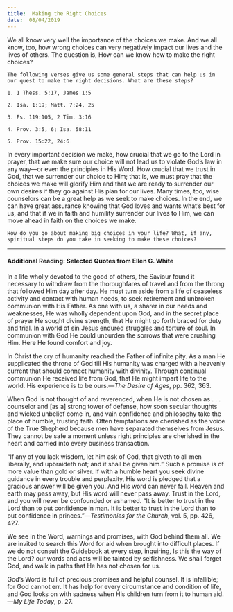 ```yaml
---
title:  Making the Right Choices
date:  08/04/2019
---
```


We all know very well the importance of the choices we make. And we all know, too, how wrong choices can very negatively impact our lives and the lives of others. The question is, How can we know how to make the right choices?

`The following verses give us some general steps that can help us in our quest to make the right decisions. What are these steps?`

`1. 1 Thess. 5:17, James 1:5`

`2. Isa. 1:19; Matt. 7:24, 25`

`3. Ps. 119:105, 2 Tim. 3:16`

`4. Prov. 3:5, 6; Isa. 58:11`

`5. Prov. 15:22, 24:6`

In every important decision we make, how crucial that we go to the Lord in prayer, that we make sure our choice will not lead us to violate God’s law in any way—or even the principles in His Word. How crucial that we trust in God, that we surrender our choice to Him; that is, we must pray that the choices we make will glorify Him and that we are ready to surrender our own desires if they go against His plan for our lives. Many times, too, wise counselors can be a great help as we seek to make choices. In the end, we can have great assurance knowing that God loves and wants what’s best for us, and that if we in faith and humility surrender our lives to Him, we can move ahead in faith on the choices we make.

`How do you go about making big choices in your life? What, if any, spiritual steps do you take in seeking to make these choices?`

---

#### Additional Reading: Selected Quotes from Ellen G. White

In a life wholly devoted to the good of others, the Saviour found it necessary to withdraw from the thoroughfares of travel and from the throng that followed Him day after day. He must turn aside from a life of ceaseless activity and contact with human needs, to seek retirement and unbroken communion with His Father. As one with us, a sharer in our needs and weaknesses, He was wholly dependent upon God, and in the secret place of prayer He sought divine strength, that He might go forth braced for duty and trial. In a world of sin Jesus endured struggles and torture of soul. In communion with God He could unburden the sorrows that were crushing Him. Here He found comfort and joy.

In Christ the cry of humanity reached the Father of infinite pity. As a man He supplicated the throne of God till His humanity was charged with a heavenly current that should connect humanity with divinity. Through continual communion He received life from God, that He might impart life to the world. His experience is to be ours.—_The Desire of Ages_, pp. 362, 363.

When God is not thought of and reverenced, when He is not chosen as . . . counselor and [as a] strong tower of defense, how soon secular thoughts and wicked unbelief come in, and vain confidence and philosophy take the place of humble, trusting faith. Often temptations are cherished as the voice of the True Shepherd because men have separated themselves from Jesus. They cannot be safe a moment unless right principles are cherished in the heart and carried into every business transaction. 

“If any of you lack wisdom, let him ask of God, that giveth to all men liberally, and upbraideth not; and it shall be given him.” Such a promise is of more value than gold or silver. If with a humble heart you seek divine guidance in every trouble and perplexity, His word is pledged that a gracious answer will be given you. And His word can never fail. Heaven and earth may pass away, but His word will never pass away. Trust in the Lord, and you will never be confounded or ashamed. “It is better to trust in the Lord than to put confidence in man. It is better to trust in the Lord than to put confidence in princes.”—_Testimonies for the Church_, vol. 5, pp. 426, 427.

We see in the Word, warnings and promises, with God behind them all. We are invited to search this Word for aid when brought into difficult places. If we do not consult the Guidebook at every step, inquiring, Is this the way of the Lord? our words and acts will be tainted by selfishness. We shall forget God, and walk in paths that He has not chosen for us.  

God’s Word is full of precious promises and helpful counsel. It is infallible; for God cannot err. It has help for every circumstance and condition of life, and God looks on with sadness when His children turn from it to human aid.—_My Life Today_, p. 27. 